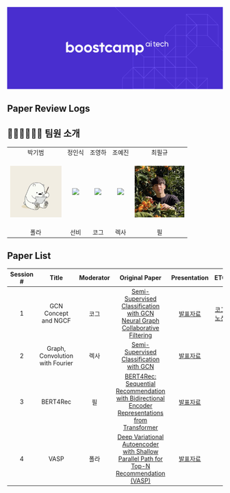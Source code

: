 <div align="center"> 
    <img src="boostcamp_logo.png" alt="logo"/>
</div>

## Paper Review Logs

## 👩🏻‍💻👨🏻‍💻 팀원 소개

<table>
    <tr>
        <td align="center">박기범</td>
        <td align="center">정인식</td>
        <td align="center">조영하</td>
        <td align="center">조예진</td>
        <td align="center">최필규</td>
    </tr>
    <tr height="160px">
        <td align="center">
            <img height="120px" weight="120px" src="https://github.com/boostcamp3-recsys4/Overview/blob/main/images/polar_profile.jpg?raw=true"/>
        </td>
        <td align="center">
            <img height="120px" weight="120px" src="https://avatars.githubusercontent.com/u/38286295?s=460&v=4"/>
        </td>
        <td align="center">
            <img height="120px" weight="120px" src="https://avatars.githubusercontent.com/u/38286295?s=460&v=4"/>
        </td>
        <td align="center">
            <img height="120px" weight="120px" src="https://avatars.githubusercontent.com/u/38286295?s=460&v=4"/>
        </td>
        <td align="center">
            <img height="120px" weight="120px" src="https://github.com/pilkyuchoi/images/blob/main/phil_profile.jpg"/>
        </td>
    </tr>
        <td align="center">폴라</td>
        <td align="center">선비</td>
        <td align="center">코그</td>
        <td align="center">렉사</td>
        <td align="center">필</td>
    <tr>
    </tr>
    <tr>
    </tr>
</table>

## Paper List

|Session #|Title|Moderator|Original Paper|Presentation|ETC|
|:---:|:---:|:---:|:---:|:---:|:---:|
|1|GCN Concept and NGCF|코그|[Semi-Supervised Classification with GCN](https://arxiv.org/abs/1609.02907) <br> [Neural Graph Collaborative Filtering](https://arxiv.org/abs/1905.08108)|[발표자료](https://github.com/boostcamp3-recsys4/paper-review/blob/main/Graph/GCN_NGCF.pdf)|[코그 노션](https://www.notion.so/Graph-Convolutional-Network-c99f60c57f964e2197fff1ed8a96a85a)|
|2|Graph, Convolution with Fourier|렉사|[Semi-Supervised Classification with GCN](https://arxiv.org/abs/1609.02907) <br> |[발표자료](https://github.com/boostcamp3-recsys4/paper-review/blob/main/Graph/Graph%20Convolutional%20Network%20-%20Lexa%200321.pdf)||
|3|BERT4Rec|필|[BERT4Rec: Sequential Recommendation with Bidirectional Encoder Representations from Transformer](https://arxiv.org/abs/1904.06690) <br> |[발표자료](https://www.notion.so/BERT4Rec-fc3b0ca815d54a9d879437159a987707)||
|4|VASP|폴라|[Deep Variational Autoencoder with Shallow Parallel Path for Top-N Recommendation (VASP)](https://arxiv.org/abs/2102.05774) <br> |[발표자료]()||